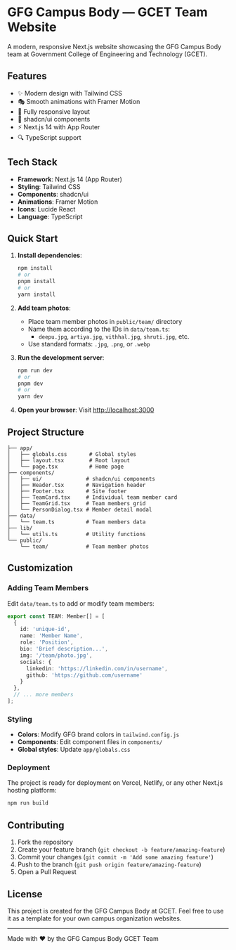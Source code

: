 # GFG Campus Body — GCET Team Website

A modern, responsive Next.js website showcasing the GFG Campus Body team at Government College of Engineering and Technology (GCET).

## Features

- ✨ Modern design with Tailwind CSS
- 🎭 Smooth animations with Framer Motion
- 📱 Fully responsive layout
- 🎨 shadcn/ui components
- ⚡ Next.js 14 with App Router
- 🔍 TypeScript support

## Tech Stack

- **Framework**: Next.js 14 (App Router)
- **Styling**: Tailwind CSS
- **Components**: shadcn/ui
- **Animations**: Framer Motion
- **Icons**: Lucide React
- **Language**: TypeScript

## Quick Start

1. **Install dependencies**:
   ```bash
   npm install
   # or
   pnpm install
   # or
   yarn install
   ```

2. **Add team photos**:
   - Place team member photos in `public/team/` directory
   - Name them according to the IDs in `data/team.ts`:
     - `deepu.jpg`, `artiya.jpg`, `vithhal.jpg`, `shruti.jpg`, etc.
   - Use standard formats: `.jpg`, `.png`, or `.webp`

3. **Run the development server**:
   ```bash
   npm run dev
   # or
   pnpm dev
   # or
   yarn dev
   ```

4. **Open your browser**:
   Visit [http://localhost:3000](http://localhost:3000)

## Project Structure

```
├── app/
│   ├── globals.css       # Global styles
│   ├── layout.tsx        # Root layout
│   └── page.tsx          # Home page
├── components/
│   ├── ui/              # shadcn/ui components
│   ├── Header.tsx       # Navigation header
│   ├── Footer.tsx       # Site footer
│   ├── TeamCard.tsx     # Individual team member card
│   ├── TeamGrid.tsx     # Team members grid
│   └── PersonDialog.tsx # Member detail modal
├── data/
│   └── team.ts          # Team members data
├── lib/
│   └── utils.ts         # Utility functions
└── public/
    └── team/            # Team member photos
```

## Customization

### Adding Team Members

Edit `data/team.ts` to add or modify team members:

```typescript
export const TEAM: Member[] = [
  {
    id: 'unique-id',
    name: 'Member Name',
    role: 'Position',
    bio: 'Brief description...',
    img: '/team/photo.jpg',
    socials: { 
      linkedin: 'https://linkedin.com/in/username',
      github: 'https://github.com/username'
    }
  },
  // ... more members
];
```

### Styling

- **Colors**: Modify GFG brand colors in `tailwind.config.js`
- **Components**: Edit component files in `components/`
- **Global styles**: Update `app/globals.css`

### Deployment

The project is ready for deployment on Vercel, Netlify, or any other Next.js hosting platform:

```bash
npm run build
```

## Contributing

1. Fork the repository
2. Create your feature branch (`git checkout -b feature/amazing-feature`)
3. Commit your changes (`git commit -m 'Add some amazing feature'`)
4. Push to the branch (`git push origin feature/amazing-feature`)
5. Open a Pull Request

## License

This project is created for the GFG Campus Body at GCET. Feel free to use it as a template for your own campus organization websites.

---

Made with ❤️ by the GFG Campus Body GCET Team